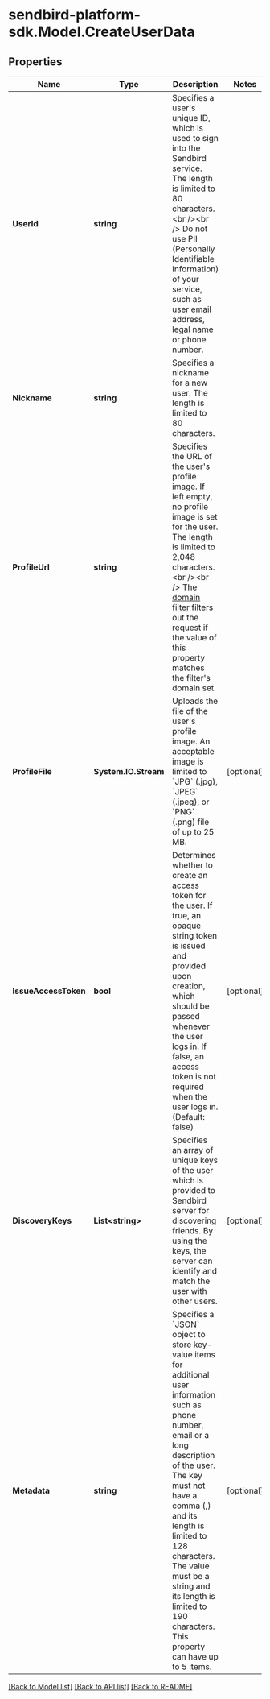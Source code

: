
# sendbird-platform-sdk.Model.CreateUserData

## Properties

Name | Type | Description | Notes
------------ | ------------- | ------------- | -------------
**UserId** | **string** | Specifies a user&#39;s unique ID, which is used to sign into the Sendbird service. The length is limited to 80 characters.&lt;br /&gt;&lt;br /&gt; Do not use PII (Personally Identifiable Information) of your service, such as user email address, legal name or phone number. | 
**Nickname** | **string** | Specifies a nickname for a new user. The length is limited to 80 characters. | 
**ProfileUrl** | **string** | Specifies the URL of the user&#39;s profile image. If left empty, no profile image is set for the user. The length is limited to 2,048 characters.&lt;br /&gt;&lt;br /&gt; The [domain filter](/docs/chat/v3/platform-api/guides/filter-and-moderation#2-domain-filter) filters out the request if the value of this property matches the filter&#39;s domain set. | 
**ProfileFile** | **System.IO.Stream** | Uploads the file of the user&#39;s profile image. An acceptable image is limited to &#x60;JPG&#x60; (.jpg), &#x60;JPEG&#x60; (.jpeg), or &#x60;PNG&#x60; (.png) file of up to 25 MB. | [optional] 
**IssueAccessToken** | **bool** | Determines whether to create an access token for the user. If true, an opaque string token is issued and provided upon creation, which should be passed whenever the user logs in. If false, an access token is not required when the user logs in. (Default: false) | [optional] 
**DiscoveryKeys** | **List&lt;string&gt;** | Specifies an array of unique keys of the user which is provided to Sendbird server for discovering friends. By using the keys, the server can identify and match the user with other users. | [optional] 
**Metadata** | **string** | Specifies a &#x60;JSON&#x60; object to store key-value items for additional user information such as phone number, email or a long description of the user. The key must not have a comma (,) and its length is limited to 128 characters. The value must be a string and its length is limited to 190 characters. This property can have up to 5 items. | [optional] 

[[Back to Model list]](../README.md#documentation-for-models)
[[Back to API list]](../README.md#documentation-for-api-endpoints)
[[Back to README]](../README.md)


